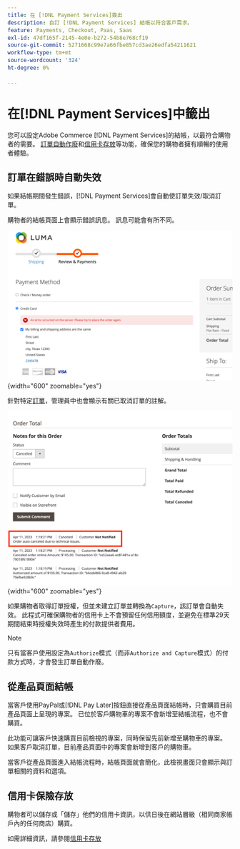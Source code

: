 ```yaml
---
title: 在 [!DNL Payment Services]簽出
description: 自訂 [!DNL Payment Services] 結帳以符合客戶需求。
feature: Payments, Checkout, Paas, Saas
exl-id: 47df165f-2145-4e0e-b272-54b8e768cf19
source-git-commit: 5271668c99e7a66fbe857cd3ae26edfa54211621
workflow-type: tm+mt
source-wordcount: '324'
ht-degree: 0%

---
```



# 在[!DNL Payment Services]中籤出

您可以設定Adobe Commerce [!DNL Payment Services]的結帳，以最符合購物者的需要。 [訂單自動作廢](#order-auto-voided-if-error)和[信用卡存放](#credit-card-vaulting)等功能，確保您的購物者擁有順暢的使用者體驗。

## 訂單在錯誤時自動失效

如果結帳期間發生錯誤，[!DNL Payment Services]會自動使訂單失效/取消訂單。

購物者的結帳頁面上會顯示錯誤訊息。 訊息可能會有所不同。

![簽出](assets/user-checkout-error.png "時發生錯誤"){width="600" zoomable="yes"}

針對特定[訂單](https://experienceleague.adobe.com/docs/commerce-admin/stores-sales/order-management/orders/orders.html?lang=en)，管理員中也會顯示有關已取消訂單的註解。

![已取消訂單的訂單註解](assets/admin-checkout-error.png "已取消訂單的訂單註解"){width="600" zoomable="yes"}

如果購物者取得訂單授權，但並未建立訂單並轉換為`Capture`，該訂單會自動失效。 此程式可確保購物者的信用卡上不會預留任何信用額度，並避免在標準29天期間結束時授權失效時產生的付款提供者費用。

>[!NOTE]
>
>只有當客戶使用設定為`Authorize`模式（而非`Authorize and Capture`模式）的付款方式時，才會發生訂單自動作廢。

## 從產品頁面結帳

當客戶使用PayPal或[!DNL Pay Later]按鈕直接從產品頁面結帳時，只會購買目前產品頁面上呈現的專案。 已位於客戶購物車的專案不會新增至結帳流程，也不會購買。

此功能可讓客戶快速購買目前檢視的專案，同時保留先前新增至購物車的專案。
如果客戶取消訂單，目前產品頁面中的專案會新增到客戶的購物車。

當客戶從產品頁面進入結帳流程時，結帳頁面就會簡化，此檢視畫面只會顯示與訂單相關的資料和選項。

## 信用卡保險存放

購物者可以儲存或「儲存」他們的信用卡資訊，以供日後在網站層級（相同商家帳戶內的任何商店）購買。

如需詳細資訊，請參閱[信用卡存放](vaulting.md)
